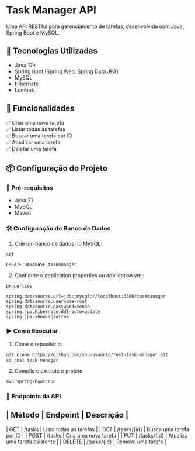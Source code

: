 # Task Manager API

Uma API RESTful para gerenciamento de tarefas, desenvolvida com Java, Spring Boot e MySQL.

## 🚀 Tecnologias Utilizadas

* Java 17+
* Spring Boot (Spring Web, Spring Data JPA)
* MySQL
* Hibernate
* Lombok

## 📌 Funcionalidades

✅ Criar uma nova tarefa\
✅ Listar todas as tarefas\
✅ Buscar uma tarefa por ID\
✅ Atualizar uma tarefa\
✅ Deletar uma tarefa

## 📦 Configuração do Projeto

### 📑 Pré-requisitos

* Java 21
* MySQL
* Maven

### 🛠️ Configuração do Banco de Dados

1. Crie um banco de dados no MySQL:

```
sql

CREATE DATABASE taskmanager;
```

2. Configure o application.properties ou application.yml:

```
properties

spring.datasource.url=jdbc:mysql://localhost:3306/taskmanager
spring.datasource.username=root
spring.datasource.password=senha
spring.jpa.hibernate.ddl-auto=update
spring.jpa.show-sql=true
```

### ▶️ Como Executar

1. Clone o repositório:
```
git clone https://github.com/seu-usuario/rest-task-manager.git
cd rest-task-manager

```
2. Compile e execute o projeto:
```
mvn spring-boot:run

```
### 📡 Endpoints da API

| Método	| Endpoint	| Descrição  |
---------------------------------------
| GET	 | /tasks	| Lista todas as tarefas | 
| GET	| /tasks/{id}	| Busca uma tarefa por ID |
| POST	| /tasks	| Cria uma nova tarefa | 
| PUT	| /tasks/{id}	| Atualiza uma tarefa existente | 
| DELETE	| /tasks/{id}	| Remove uma tarefa | 


